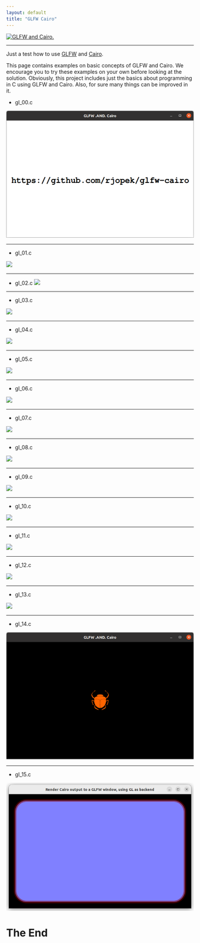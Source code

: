 ```yaml
---
layout: default
title: "GLFW Cairo"
---
```


[![GLFW and Cairo.](assets/img/glfw-cairo.svg)](https://github.com/rjopek/gl)

---

Just a test how to use [GLFW](https://www.glfw.org/) and [Cairo](https://www.cairographics.org/).

This page contains examples on basic concepts of GLFW and Cairo. We encourage you to try these examples on your own before looking at the solution. Obviously, this project includes just the basics about programming in C using GLFW and Cairo. Also, for sure many things can be improved in it.

- gl_00.c

[![](assets/img/gl_00.png)](https://github.com/rjopek/gl/blob/main/examples/cairo-xlib/gl_00.c)

---
- gl_01.c

[![](assets/img/gl_01.png)](https://github.com/rjopek/gl/blob/main/examples/cairo-xlib/gl_01.c)

---

- gl_02.c
[![](assets/img/gl_02.png)](https://github.com/rjopek/gl/blob/main/examples/cairo-xlib/gl_02.c)

---
- gl_03.c

[![](assets/img/gl_03.png)](https://github.com/rjopek/gl/blob/main/examples/cairo-xlib/gl_03.c)

---
- gl_04.c

[![](assets/img/gl_04.png)](https://github.com/rjopek/gl/blob/main/examples/cairo-xlib/gl_04.c)

---
- gl_05.c

[![](assets/img/gl_05.png)](https://github.com/rjopek/gl/blob/main/examples/cairo-xlib/gl_05.c)

---
- gl_06.c

[![](assets/img/gl_06.png)](https://github.com/rjopek/gl/blob/main/examples/cairo-xlib/gl_06.c)

---
- gl_07.c

[![](assets/img/gl_07.png)](https://github.com/rjopek/gl/blob/main/examples/cairo-xlib/gl_07.c)

---
- gl_08.c

[![](assets/img/gl_08.png)](https://github.com/rjopek/gl/blob/main/examples/cairo-xlib/gl_08.c)

---
- gl_09.c

[![](assets/img/gl_09.png)](https://github.com/rjopek/gl/blob/main/examples/cairo-xlib/gl_09.c)

---
- gl_10.c

[![](assets/img/gl_10.png)](https://github.com/rjopek/gl/blob/main/examples/cairo-xlib/gl_10.c)

---
- gl_11.c

[![](assets/img/gl_11.png)](https://github.com/rjopek/gl/blob/main/examples/cairo-xlib/gl_11.c)

---

- gl_12.c

[![](assets/img/gl_12.png)](https://github.com/rjopek/gl/blob/main/examples/cairo-xlib/gl_12.c)

---

- gl_13.c

[![](assets/img/gl_13.png)](https://github.com/rjopek/gl/blob/main/examples/cairo-xlib/gl_13.c)

---

- gl_14.c

[![](assets/img/gl_14.png)](https://github.com/rjopek/gl/blob/main/examples/cairo-xlib/gl_14.c)

---

- gl_15.c

[![](assets/img/gl_15.png)](https://github.com/rjopek/gl/blob/main/examples/cairo-gl/gl_15.c)

# The End
